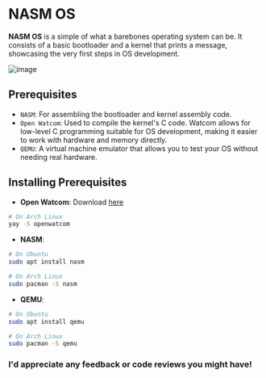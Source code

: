 # NASM OS
**NASM OS** is a simple of what a barebones operating system can be. It consists of a basic bootloader and a kernel that prints a message, showcasing the very first steps in OS development.

![image](https://github.com/user-attachments/assets/4f7ec4f1-0f92-4f25-873e-fff7d5280c71)

## Prerequisites
* `NASM`: For assembling the bootloader and kernel assembly code.
* `Open Watcom`: Used to compile the kernel's C code. Watcom allows for low-level C programming suitable for OS development, making it easier to work with hardware and memory directly.
* `QEMU`: A virtual machine emulator that allows you to test your OS without needing real hardware.

## Installing Prerequisites
* **Open Watcom**: Download [here](https://openwatcom.org/)
```bash
# On Arch Linux
yay -S openwatcom
```
* **NASM**:
```bash
# On Ubuntu
sudo apt install nasm
```
```bash
# On Arch Linux
sudo pacman -S nasm
```
* **QEMU**:
```bash
# On Ubuntu
sudo apt install qemu
```
```bash
# On Arch Linux
sudo pacman -S qemu
```

### I'd appreciate any feedback or code reviews you might have!
